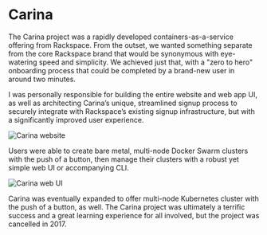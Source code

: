 # Carina

The Carina project was a rapidly developed containers-as-a-service offering from Rackspace. From the outset, we wanted something separate from the core Rackspace brand that would be synonymous with eye-watering speed and simplicity. We achieved just that, with a "zero to hero" onboarding process that could be completed by a brand-new user in around two minutes.

I was personally responsible for building the entire website and web app UI, as well as architecting Carina’s unique, streamlined signup process to securely integrate with Rackspace’s existing signup infrastructure, but with a significantly improved user experience.

![Carina website](/dist/img/portfolio/carina/carina.jpg)

Users were able to create bare metal, multi-node Docker Swarm clusters with the push of a button, then manage their clusters with a robust yet simple web UI or accompanying CLI.

![Carina web UI](/dist/img/portfolio/carina/carina-ui.jpg)

Carina was eventually expanded to offer multi-node Kubernetes cluster with the push of a button, as well. The Carina project was ultimately a terrific success and a great learning experience for all involved, but the project was cancelled in 2017.
